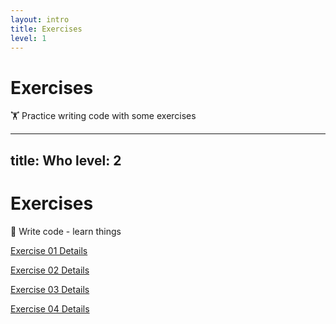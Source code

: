 ```yaml
---
layout: intro
title: Exercises
level: 1
---
```


# Exercises

🏋️ Practice writing code with some exercises


---
title: Who
level: 2
---

# Exercises
🚀 Write code - learn things

[Exercise 01 Details](https://github.com/imd1005-web-development-winter-2023/exercise-html-01)

[Exercise 02 Details](https://github.com/imd1005-web-development-winter-2023/exercise-02)

[Exercise 03 Details](https://github.com/imd1005-web-development-winter-2023/exercise-03)

[Exercise 04 Details](https://github.com/imd1005-web-development-winter-2023/exercise-04)

<!--

Slide notes: 

-->
